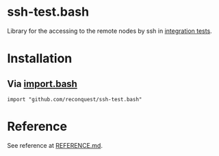 # ssh-test.bash

Library for the accessing to the remote nodes by ssh in [integration
tests](https://github.com/reconquest/test.sh).

# Installation

## Via [import.bash](https://github.com/reconquest/import.bash)

```
import "github.com/reconquest/ssh-test.bash"
```

# Reference

See reference at [REFERENCE.md](REFERENCE.md).
